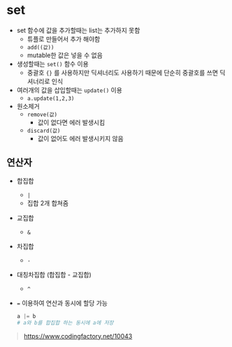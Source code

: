 # set

- set 함수에 값을 추가할때는 list는 추가하지 못함
  - 튜플로 만들어서 추가 해야함
  - `add((값))`
  - mutable한 값은 넣을 수 없음
- 생성할때는 `set()` 함수 이용
  - 중괄호 `{}` 를 사용하지만 딕셔너리도 사용하기 때문에 단순히 중괄호를 쓰면 딕셔너리로 인식
- 여러개의 값을 삽입할때는 `update()` 이용
  - `a.update(1,2,3)`
- 원소제거
  - `remove(값)`
    - 값이 없다면 에러 발생시킴
  - `discard(값)`
    - 값이 없어도 에러 발생시키지 않음

## 연산자

- 합집합

  - `|`
  - 집합 2개 합쳐줌

- 교집합

  - `&`

- 차집합

  - `-`

- 대칭차집합 (합집합 - 교집합)

  - `^`

- `=` 이용하여 연산과 동시에 할당 가능

  ```python
  a |= b
  # a와 b를 합집합 하는 동시에 a에 저장
  ```

  



> https://www.codingfactory.net/10043